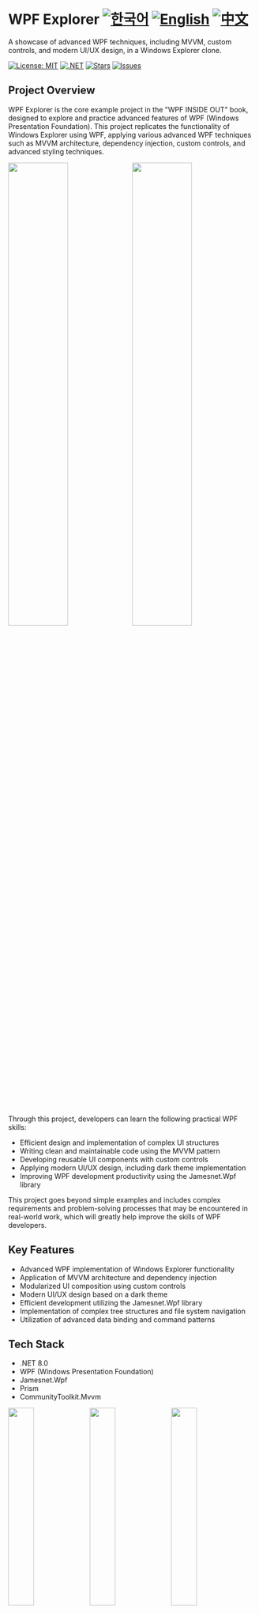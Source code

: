 # WPF Explorer [![한국어](https://img.shields.io/badge/Language-한국어-blue.svg)](README.md) [![English](https://img.shields.io/badge/Language-English-green.svg)](README.en.md) [![中文](https://img.shields.io/badge/Language-中文-red.svg)](README.zh-CN.md)

A showcase of advanced WPF techniques, including MVVM, custom controls, and modern UI/UX design, in a Windows Explorer clone.

[![License: MIT](https://img.shields.io/badge/License-MIT-yellow.svg)](https://opensource.org/licenses/MIT)
[![.NET](https://img.shields.io/badge/.NET-8.0-blue.svg)](https://dotnet.microsoft.com/download)
[![Stars](https://img.shields.io/github/stars/jamesnet214/wpf-explorer.svg)](https://github.com/jamesnet214/wpf-explorer/stargazers)
[![Issues](https://img.shields.io/github/issues/jamesnet214/wpf-explorer.svg)](https://github.com/jamesnet214/wpf-explorer/issues)


## Project Overview

WPF Explorer is the core example project in the "WPF INSIDE OUT" book, designed to explore and practice advanced features of WPF (Windows Presentation Foundation). This project replicates the functionality of Windows Explorer using WPF, applying various advanced WPF techniques such as MVVM architecture, dependency injection, custom controls, and advanced styling techniques.

<img src="https://github.com/user-attachments/assets/a7b9c310-6b2b-4268-bc50-ba56cccb383c" width="49%"/>
<img src="https://github.com/user-attachments/assets/8e547f5a-762b-43de-81c7-f6f816c9190d" width="49%"/>

Through this project, developers can learn the following practical WPF skills:
- Efficient design and implementation of complex UI structures
- Writing clean and maintainable code using the MVVM pattern
- Developing reusable UI components with custom controls 
- Applying modern UI/UX design, including dark theme implementation
- Improving WPF development productivity using the Jamesnet.Wpf library

This project goes beyond simple examples and includes complex requirements and problem-solving processes that may be encountered in real-world work, which will greatly help improve the skills of WPF developers.


## Key Features

- Advanced WPF implementation of Windows Explorer functionality
- Application of MVVM architecture and dependency injection
- Modularized UI composition using custom controls
- Modern UI/UX design based on a dark theme
- Efficient development utilizing the Jamesnet.Wpf library
- Implementation of complex tree structures and file system navigation
- Utilization of advanced data binding and command patterns
  
## Tech Stack

- .NET 8.0
- WPF (Windows Presentation Foundation) 
- Jamesnet.Wpf
- Prism
- CommunityToolkit.Mvvm

<img src="https://github.com/user-attachments/assets/af70f422-7057-4e77-a54d-042ee8358d2a" width="32%"/>
<img src="https://github.com/user-attachments/assets/e4feaa10-a107-4b58-8d13-1d8be620ec62" width="32%"/>
<img src="https://github.com/user-attachments/assets/5ff487f6-55e4-43e1-9abf-f8d419ee6943" width="32%"/>

## Getting Started

#### 1. Clone the repository:

```
git clone https://github.com/jamesnet214/wpf-explorer.git
```

#### 2. Open the solution in Visual Studio 2022 or later
#### 3. Restore required NuGet packages
#### 4. Build and run the project



## Introduction to the "WPF INSIDE OUT" Book

"WPF INSIDE OUT" is a comprehensive guidebook that covers advanced features and practical application methods of WPF in detail. Through the WPF Explorer project, this book explains the actual application development process step by step, providing readers with practical WPF development experience.

### Book Purchase Link
[Buy WPF INSIDE OUT](https://jamesnet.dev/store)

![image](https://github.com/user-attachments/assets/d35b0f27-dae0-43e1-a8e4-66bab832d72a)

## Table of Contents

1. OVERVIEW
   - 1.1 Philosophy and Direction of Learning
   - 1.2 Utilization and Understanding of Design Elements
   - 1.3 Professional Utilization of (CustomControl)
   - 1.4 GitHub Repository
   - 1.5 External Libraries and Dependencies
   - 1.6 Importance of .NET Version Selection
   - 1.7 Project Configuration
   - 1.8 Wrapping up the (Project Overview) Section

2. Application
   - 2.1 Project Naming
   - 2.2 Creating a New Project (WpfExplorer)
   - 2.3 Version Selection and Project Creation
   - 2.4 Removing Default Configuration Files
   - 2.5 Libraries and Dependencies
   - 2.6 App Implementation
   - 2.7 Starter Implementation
   - 2.8 Wrapping up the (Application) Section
   
3. DarkWindow
   - 3.1 Project Naming  
   - 3.2 Creating the Project (WpfExplorer.Support)
   - 3.3 Managing Generic.xaml
   - 3.4 AssemblyInfo.cs File and CustomControl Relationship
   - 3.5 Creating a Custom Control (CustomControl)
   - 3.6 Creating a Resource Dictionary
   - 3.7 Implementing Window Buttons
   - 3.8 CloseButton Implementation
   - 3.9 MaximizeButton Implementation  
   - 3.10 MinimizeButton Implementation
   - 3.11 Merging Generic.xaml Resource File
   - 3.12 DarkWindow Implementation
   - 3.13 Running DarkWindow
   - 3.14 Wrapping up the (DarkWindow) Section

4. Multiple ItemsControls
   - 4.1 TreeView Implementation
   - 4.2 FolderTreeView Implementation  
   - 4.3 Adding FolderTreeView in the View
   - 4.4 FolderTreeItem Implementation
   - 4.5 Merging ResourceDictionary
   - 4.6 Running: FolderTreeItem Test
   - 4.7 Replacing TreeViewItem Control
   - 4.8 MVVM: Implementing ViewModel
   - 4.9 Binding: TestTitle
   - 4.10 Assigning DataContext
   - 4.11 Running: ViewModel Binding Test
   - 4.12 Removing Temporary Properties
   - 4.13 Another Binding Test Method
   - 4.14 Creating Model Classes
   - 4.15 Creating DirectoryManager Class (Helper)
   - 4.16 Brief Introduction to Prism
   - 4.17 Registering Singleton Objects
   - 4.18 Managing ViewModel Registration
   - 4.19 Dependency Injection
   - 4.20 Wrapping up the (Multiple ItemsControls) Section  

5. MainContent
   - 5.1 WpfExplorer.Main
   - 5.2 Registering MainContent
   - 5.3 Cautions on Object Design (Dependency Injection)
   - 5.4 Changing ExplorerWindow Structure
   - 5.5 MainContent Dependency Injection
   - 5.6 Running: MainContent Test
   - 5.7 Moving FolderTreeView Related Files to Project
   - 5.8 Creating Window Directory Structure
   - 5.9 Implementing MainContent ViewModel
   - 5.10 Implementing MainContent View
   - 5.11 ItemsControl: Specifying Child Element Objects
   - 5.12 How to Implement Events in the ViewModel
   - 5.13 TreeView Event Binding
   - 5.14 Connecting SelectionCommand
   - 5.15 Running: SelectionCommand Test
   - 5.16 Creating a More Simplified ICommand
   - 5.17 TreeView Hierarchy Structure
   - 5.18 Connecting TreeViewItem Children
   - 5.19 Overriding GetContainerForItem
   - 5.20 Hierarchy Expression: DepthConverter
   - 5.21 Showing/Hiding Tree Child Nodes (IsExpanded)  
   - 5.22 ExpandButton Implementation (ToggleButton)
   - 5.23 Implementing Final TreeView Resources
   - 5.24 Wrapping up the (MainContent) Section

6. NavigatorService  
   - 6.1 Implementing Singleton Instance
   - 6.2 Dependency Injection: NavigatorService Implementation
   - 6.3 Binding File List
   - 6.4 FileListBox Implementation
   - 6.5 Creating Detailed File List
   - 6.6 PolygonSelector Implementation
   - 6.7 Wrapping up the (NavigatorService) Section

7. LocationContent
   - 7.1 WpfExplorer.Location  
   - 7.2 Modularizing LocationContent View
   - 7.3 LocatorButton Implementation  
   - 7.4 LocatorTextBox Implementation
   - 7.5 Merging Generic.xaml
   - 7.6 Enhancing LocationContent View
   - 7.7 Connecting LocatorTextBox Current Location
   - 7.8 Enhancing DarkWindow
   - 7.9 Wrapping up the (LocationContent) Section

8. Advancement 
   - 8.1 Enhancing DarkScrollViewer
   - 8.2 Initializing FolderTreeView  
   - 8.3 Representing Inaccessible Directories
   - 8.4 Wrapping up the (LocationContent) Section

## Learning Materials

- [YouTube Practice Videos](https://www.youtube.com/watch?v=2PuvhTEcWAQ)
- [4-Hour Full Education Video](https://youtube.com/live/KtjC8a-BA1g)  

<img src="https://github.com/user-attachments/assets/8e547f5a-762b-43de-81c7-f6f816c9190d" width="49%"/>
<img src="https://github.com/user-attachments/assets/77f1fd54-66f2-46dc-91a2-977d5956c305" width="49%"/>

## Contributing

If you would like to contribute to this project, please send a pull request. All contributions are welcome!

## License

This project is under the MIT License. For more information, see the [LICENSE](LICENSE) file.

## Contact

- Website: https://jamesnet.dev
- Email: james@jamesnet.dev, vickyqu115@hotmail.com
